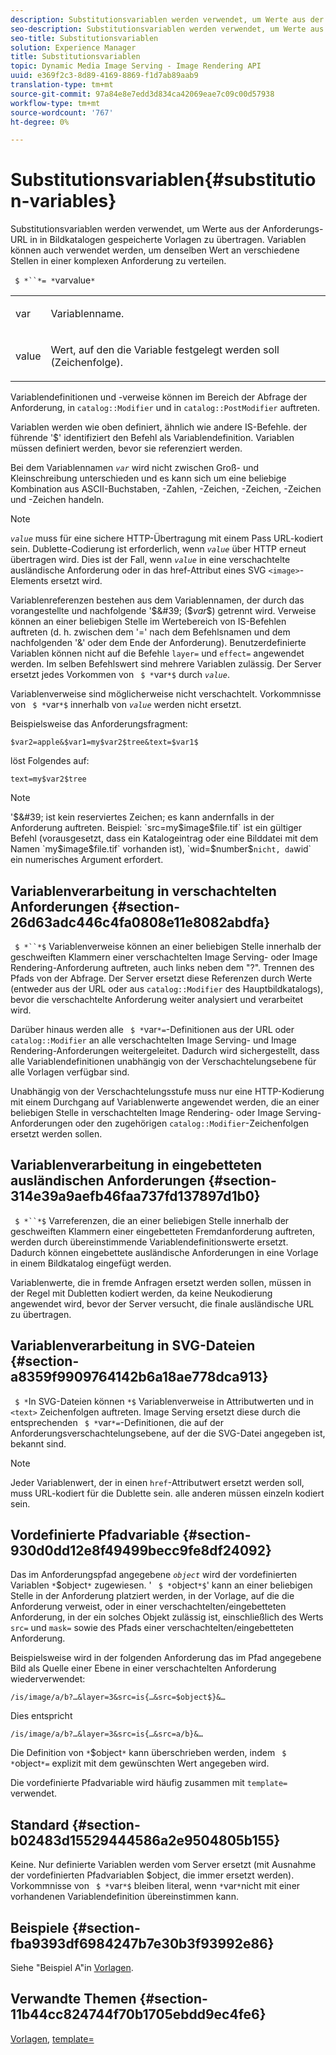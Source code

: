 ```yaml
---
description: Substitutionsvariablen werden verwendet, um Werte aus der Anforderungs-URL in in Bildkatalogen gespeicherte Vorlagen zu übertragen. Variablen können auch verwendet werden, um denselben Wert an verschiedene Stellen in einer komplexen Anforderung zu verteilen.
seo-description: Substitutionsvariablen werden verwendet, um Werte aus der Anforderungs-URL in in Bildkatalogen gespeicherte Vorlagen zu übertragen. Variablen können auch verwendet werden, um denselben Wert an verschiedene Stellen in einer komplexen Anforderung zu verteilen.
seo-title: Substitutionsvariablen
solution: Experience Manager
title: Substitutionsvariablen
topic: Dynamic Media Image Serving - Image Rendering API
uuid: e369f2c3-8d89-4169-8869-f1d7ab89aab9
translation-type: tm+mt
source-git-commit: 97a84e8e7edd3d834ca42069eae7c09c00d57938
workflow-type: tm+mt
source-wordcount: '767'
ht-degree: 0%

---
```



# Substitutionsvariablen{#substitution-variables}

Substitutionsvariablen werden verwendet, um Werte aus der Anforderungs-URL in in Bildkatalogen gespeicherte Vorlagen zu übertragen. Variablen können auch verwendet werden, um denselben Wert an verschiedene Stellen in einer komplexen Anforderung zu verteilen.

` $ *``*= *`varvalue`*`

<table id="simpletable_EFEC66C23CE949EFACDC415A954DF323"> 
 <tr class="strow"> 
  <td class="stentry"> <p> <span class="codeph"> <span class="varname"> var  </span> </span> </p> </td> 
  <td class="stentry"> <p>Variablenname. </p> </td> 
 </tr> 
 <tr class="strow"> 
  <td class="stentry"> <p> <span class="codeph"> <span class="varname"> value  </span> </span> </p> </td> 
  <td class="stentry"> <p>Wert, auf den die Variable festgelegt werden soll (Zeichenfolge). </p> </td> 
 </tr> 
</table>

Variablendefinitionen und -verweise können im Bereich der Abfrage der Anforderung, in `catalog::Modifier` und in `catalog::PostModifier` auftreten.

Variablen werden wie oben definiert, ähnlich wie andere IS-Befehle. der führende &#39;$&#39; identifiziert den Befehl als Variablendefinition. Variablen müssen definiert werden, bevor sie referenziert werden.

Bei dem Variablennamen *`var`* wird nicht zwischen Groß- und Kleinschreibung unterschieden und es kann sich um eine beliebige Kombination aus ASCII-Buchstaben, -Zahlen, -Zeichen, -Zeichen, -Zeichen und -Zeichen handeln.

>[!NOTE]
>
>*`value`* muss für eine sichere HTTP-Übertragung mit einem Pass URL-kodiert sein. Dublette-Codierung ist erforderlich, wenn *`value`* über HTTP erneut übertragen wird. Dies ist der Fall, wenn *`value`* in eine verschachtelte ausländische Anforderung oder in das href-Attribut eines SVG `<image>`-Elements ersetzt wird.

Variablenreferenzen bestehen aus dem Variablennamen, der durch das vorangestellte und nachfolgende &#39;$&#39; ($*var*$) getrennt wird. Verweise können an einer beliebigen Stelle im Wertebereich von IS-Befehlen auftreten (d. h. zwischen dem &#39;=&#39; nach dem Befehlsnamen und dem nachfolgenden &#39;&amp;&#39; oder dem Ende der Anforderung). Benutzerdefinierte Variablen können nicht auf die Befehle `layer=` und `effect=` angewendet werden. Im selben Befehlswert sind mehrere Variablen zulässig. Der Server ersetzt jedes Vorkommen von ` $ *`var`*$` durch *`value`*.

Variablenverweise sind möglicherweise nicht verschachtelt. Vorkommnisse von ` $ *`var`*$` innerhalb von *`value`* werden nicht ersetzt.

Beispielsweise das Anforderungsfragment:

`$var2=apple&$var1=my$var2$tree&text=$var1$`

löst Folgendes auf:

`text=my$var2$tree`

>[!NOTE]
>
>&#39;$&#39; ist kein reserviertes Zeichen; es kann andernfalls in der Anforderung auftreten. Beispiel: `src=my$image$file.tif` ist ein gültiger Befehl (vorausgesetzt, dass ein Katalogeintrag oder eine Bilddatei mit dem Namen `my$image$file.tif` vorhanden ist), `wid=$number$` nicht, da `wid` ein numerisches Argument erfordert.

## Variablenverarbeitung in verschachtelten Anforderungen {#section-26d63adc446c4fa0808e11e8082abdfa}

` $ *``*$` Variablenverweise können an einer beliebigen Stelle innerhalb der geschweiften Klammern einer verschachtelten Image Serving- oder Image Rendering-Anforderung auftreten, auch links neben dem &quot;?&quot;. Trennen des Pfads von der Abfrage. Der Server ersetzt diese Referenzen durch Werte (entweder aus der URL oder aus `catalog::Modifier` des Hauptbildkatalogs), bevor die verschachtelte Anforderung weiter analysiert und verarbeitet wird.

Darüber hinaus werden alle ` $ *`var`*=`-Definitionen aus der URL oder `catalog::Modifier` an alle verschachtelten Image Serving- und Image Rendering-Anforderungen weitergeleitet. Dadurch wird sichergestellt, dass alle Variablendefinitionen unabhängig von der Verschachtelungsebene für alle Vorlagen verfügbar sind.

Unabhängig von der Verschachtelungsstufe muss nur eine HTTP-Kodierung mit einem Durchgang auf Variablenwerte angewendet werden, die an einer beliebigen Stelle in verschachtelten Image Rendering- oder Image Serving-Anforderungen oder den zugehörigen `catalog::Modifier`-Zeichenfolgen ersetzt werden sollen.

## Variablenverarbeitung in eingebetteten ausländischen Anforderungen {#section-314e39a9aefb46faa737fd137897d1b0}

` $ *``*$` Varreferenzen, die an einer beliebigen Stelle innerhalb der geschweiften Klammern einer eingebetteten Fremdanforderung auftreten, werden durch übereinstimmende Variablendefinitionswerte ersetzt. Dadurch können eingebettete ausländische Anforderungen in eine Vorlage in einem Bildkatalog eingefügt werden.

Variablenwerte, die in fremde Anfragen ersetzt werden sollen, müssen in der Regel mit Dubletten kodiert werden, da keine Neukodierung angewendet wird, bevor der Server versucht, die finale ausländische URL zu übertragen.

## Variablenverarbeitung in SVG-Dateien {#section-a8359f9909764142b6a18ae778dca913}

` $ *`In SVG-Dateien können `*$` Variablenverweise in Attributwerten und in  `<text>` Zeichenfolgen auftreten. Image Serving ersetzt diese durch die entsprechenden ` $ *`var`*=`-Definitionen, die auf der Anforderungsverschachtelungsebene, auf der die SVG-Datei angegeben ist, bekannt sind.

>[!NOTE]
>
>Jeder Variablenwert, der in einen `href`-Attributwert ersetzt werden soll, muss URL-kodiert für die Dublette sein. alle anderen müssen einzeln kodiert sein.

## Vordefinierte Pfadvariable {#section-930d0dd12e8f49499becc9fe8df24092}

Das im Anforderungspfad angegebene *`object`* wird der vordefinierten Variablen `*`$object`*` zugewiesen. &#39; ` $ *`object`*$`&#39; kann an einer beliebigen Stelle in der Anforderung platziert werden, in der Vorlage, auf die die Anforderung verweist, oder in einer verschachtelten/eingebetteten Anforderung, in der ein solches Objekt zulässig ist, einschließlich des Werts `src=` und `mask=` sowie des Pfads einer verschachtelten/eingebetteten Anforderung.

Beispielsweise wird in der folgenden Anforderung das im Pfad angegebene Bild als Quelle einer Ebene in einer verschachtelten Anforderung wiederverwendet:

`/is/image/a/b?…&layer=3&src=is{…&src=$object$}&…`

Dies entspricht

`/is/image/a/b?…&layer=3&src=is{…&src=a/b}&…`

Die Definition von `*`$object`*` kann überschrieben werden, indem ` $ *`object`*=` explizit mit dem gewünschten Wert angegeben wird.

Die vordefinierte Pfadvariable wird häufig zusammen mit `template=` verwendet.

## Standard {#section-b02483d15529444586a2e9504805b155}

Keine. Nur definierte Variablen werden vom Server ersetzt (mit Ausnahme der vordefinierten Pfadvariablen $object, die immer ersetzt werden). Vorkommnisse von ` $ *`var`*$` bleiben literal, wenn `*`var`*`nicht mit einer vorhandenen Variablendefinition übereinstimmen kann.

## Beispiele {#section-fba9393df6984247b7e30b3f93992e86}

Siehe &quot;Beispiel A&quot;in [Vorlagen](../../../../../is-api/http-ref/image-serving-api-ref/c-http-protocol-reference/c-templates/c-templates.md#concept-3cd2d2adae0e41b2979b9640244d4d3e).

## Verwandte Themen {#section-11b44cc824744f70b1705ebdd9ec4fe6}

[Vorlagen](../../../../../is-api/http-ref/image-serving-api-ref/c-http-protocol-reference/c-templates/c-templates.md#concept-3cd2d2adae0e41b2979b9640244d4d3e),  [template=](../../../../../is-api/http-ref/image-serving-api-ref/c-http-protocol-reference/c-command-reference/r-template.md#reference-3beccaa462a64bf0ba867e5c8fd0bd14)
